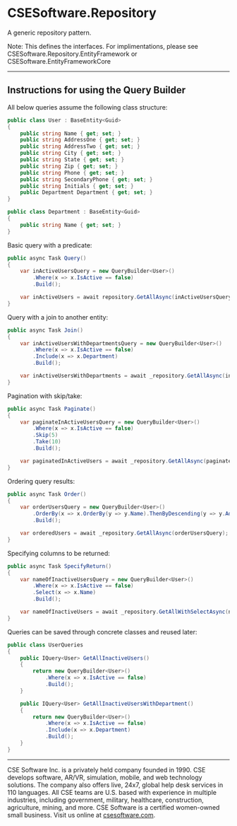 # CSESoftware.Repository

A generic repository pattern. 

Note: This defines the interfaces. For implimentations, please see CSESoftware.Repository.EntityFramework or CSESoftware.EntityFrameworkCore

---

## Instructions for using the Query Builder

All below queries assume the following class structure:

```c#
public class User : BaseEntity<Guid>
{
	public string Name { get; set; }
	public string AddressOne { get; set; }
	public string AddressTwo { get; set; }
	public string City { get; set; }
	public string State { get; set; }
	public string Zip { get; set; }
	public string Phone { get; set; }
	public string SecondaryPhone { get; set; }
	public string Initials { get; set; }
	public Department Department { get; set; }
}

public class Department : BaseEntity<Guid>
{
	public string Name { get; set; }
}
```
Basic query with a predicate:

```c#
public async Task Query()
{
	var inActiveUsersQuery = new QueryBuilder<User>()
		.Where(x => x.IsActive == false)
		.Build();

	var inActiveUsers = await repository.GetAllAsync(inActiveUsersQuery);
}
```
Query with a join to another entity:

```c#
public async Task Join()
{
	var inActiveUsersWithDepartmentsQuery = new QueryBuilder<User>()
		.Where(x => x.IsActive == false)
		.Include(x => x.Department)
		.Build();

	var inActiveUsersWithDepartments = await _repository.GetAllAsync(inActiveUsersWithDepartmentsQuery);
}
```
Pagination with skip/take:

```c#
public async Task Paginate()
{
	var paginateInActiveUsersQuery = new QueryBuilder<User>()
		.Where(x => x.IsActive == false)
		.Skip(5)
		.Take(10)
		.Build();

	var paginatedInActiveUsers = await _repository.GetAllAsync(paginateInActiveUsersQuery);
}
```
Ordering query results:

```c#
public async Task Order()
{
	var orderUsersQuery = new QueryBuilder<User>()
		.OrderBy(x => x.OrderBy(y => y.Name).ThenByDescending(y => y.AddressOne))
		.Build();

	var orderedUsers = await _repository.GetAllAsync(orderUsersQuery);
}
```
Specifying columns to be returned:

```c#
public async Task SpecifyReturn()
{
	var nameOfInactiveUsersQuery = new QueryBuilder<User>()
		.Where(x => x.IsActive == false)
		.Select(x => x.Name)
		.Build();

	var nameOfInactiveUsers = await _repository.GetAllWithSelectAsync(nameOfInactiveUsersQuery);
}
```
Queries can be saved through concrete classes and reused later:

```c#
public class UserQueries
{
	public IQuery<User> GetAllInactiveUsers()
	{
		return new QueryBuilder<User>()
			.Where(x => x.IsActive == false)
			.Build();
	}

	public IQuery<User> GetAllInactiveUsersWithDepartment()
	{
		return new QueryBuilder<User>()
			.Where(x => x.IsActive == false)
			.Include(x => x.Department)
			.Build();
	}
}
```
---

CSE Software Inc. is a privately held company founded in 1990. CSE develops software, AR/VR, simulation, mobile, and web technology solutions. The company also offers live, 24x7, global help desk services in 110 languages. All CSE teams are U.S. based with experience in multiple industries, including government, military, healthcare, construction, agriculture, mining, and more. CSE Software is a certified women-owned small business. Visit us online at [csesoftware.com](https://www.csesoftware.com).
